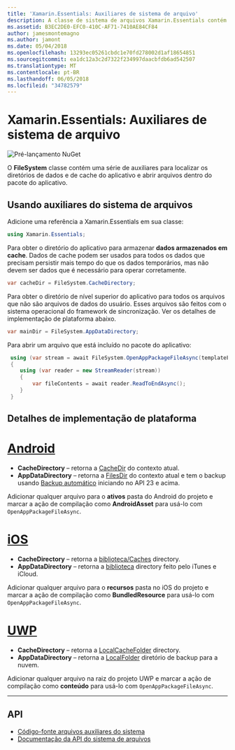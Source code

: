 ```yaml
---
title: 'Xamarin.Essentials: Auxiliares de sistema de arquivo'
description: A classe de sistema de arquivos Xamarin.Essentials contém uma série de auxiliares para localizar o cache do aplicativo e os diretórios de dados e abrir arquivos dentro do pacote do aplicativo.
ms.assetid: B3EC2DE0-EFC0-410C-AF71-7410AE84CF84
author: jamesmontemagno
ms.author: jamont
ms.date: 05/04/2018
ms.openlocfilehash: 13293ec05261cbdc1e70fd278002d1af18654851
ms.sourcegitcommit: ea1dc12a3c2d7322f234997daacbfdb6ad542507
ms.translationtype: MT
ms.contentlocale: pt-BR
ms.lasthandoff: 06/05/2018
ms.locfileid: "34782579"
---
```

# <a name="xamarinessentials-file-system-helpers"></a>Xamarin.Essentials: Auxiliares de sistema de arquivo

![Pré-lançamento NuGet](~/media/shared/pre-release.png)

O **FileSystem** classe contém uma série de auxiliares para localizar os diretórios de dados e de cache do aplicativo e abrir arquivos dentro do pacote do aplicativo.

## <a name="using-file-system-helpers"></a>Usando auxiliares do sistema de arquivos

Adicione uma referência a Xamarin.Essentials em sua classe:

```csharp
using Xamarin.Essentials;
```

Para obter o diretório do aplicativo para armazenar **dados armazenados em cache**. Dados de cache podem ser usados para todos os dados que precisam persistir mais tempo do que os dados temporários, mas não devem ser dados que é necessário para operar corretamente.

```csharp
var cacheDir = FileSystem.CacheDirectory;
```

Para obter o diretório de nível superior do aplicativo para todos os arquivos que não são arquivos de dados do usuário. Esses arquivos são feitos com o sistema operacional do framework de sincronização. Ver os detalhes de implementação de plataforma abaixo.

```csharp
var mainDir = FileSystem.AppDataDirectory;
```

Para abrir um arquivo que está incluído no pacote do aplicativo:

```csharp
 using (var stream = await FileSystem.OpenAppPackageFileAsync(templateFileName))
 {
    using (var reader = new StreamReader(stream))
    {
        var fileContents = await reader.ReadToEndAsync();
    }
 }
```

## <a name="platform-implementation-specifics"></a>Detalhes de implementação de plataforma

# <a name="androidtabandroid"></a>[Android](#tab/android)

- **CacheDirectory** – retorna a [CacheDir](https://developer.android.com/reference/android/content/Context.html#getCacheDir) do contexto atual.
- **AppDataDirectory** – retorna a [FilesDir](https://developer.android.com/reference/android/content/Context.html#getFilesDir) do contexto atual e tem o backup usando [Backup automático](https://developer.android.com/guide/topics/data/autobackup.html) iniciando no API 23 e acima.

Adicionar qualquer arquivo para o **ativos** pasta do Android do projeto e marcar a ação de compilação como **AndroidAsset** para usá-lo com `OpenAppPackageFileAsync`.

# <a name="iostabios"></a>[iOS](#tab/ios)

- **CacheDirectory** – retorna a [biblioteca/Caches](https://developer.apple.com/library/content/documentation/FileManagement/Conceptual/FileSystemProgrammingGuide/FileSystemOverview/FileSystemOverview.html) directory.
- **AppDataDirectory** – retorna a [biblioteca](https://developer.apple.com/library/content/documentation/FileManagement/Conceptual/FileSystemProgrammingGuide/FileSystemOverview/FileSystemOverview.html) directory feito pelo iTunes e iCloud.

Adicionar qualquer arquivo para o **recursos** pasta no iOS do projeto e marcar a ação de compilação como **BundledResource** para usá-lo com `OpenAppPackageFileAsync`.

# <a name="uwptabuwp"></a>[UWP](#tab/uwp)

- **CacheDirectory** – retorna a [LocalCacheFolder](https://docs.microsoft.com/en-us/uwp/api/windows.storage.applicationdata.localcachefolder#Windows_Storage_ApplicationData_LocalCacheFolder) directory.
- **AppDataDirectory** – retorna a [LocalFolder](https://docs.microsoft.com/en-us/uwp/api/windows.storage.applicationdata.localfolder#Windows_Storage_ApplicationData_LocalFolder) diretório de backup para a nuvem.

Adicionar qualquer arquivo na raiz do projeto UWP e marcar a ação de compilação como **conteúdo** para usá-lo com `OpenAppPackageFileAsync`.

--------------

## <a name="api"></a>API

- [Código-fonte arquivos auxiliares do sistema](https://github.com/xamarin/Essentials/tree/master/Xamarin.Essentials/FileSystem)
- [Documentação da API do sistema de arquivos](xref:Xamarin.Essentials.FileSystem)
